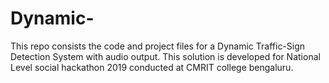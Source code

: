 # Dynamic-
This repo consists the code and project files for a Dynamic Traffic-Sign Detection System with audio output. This solution is developed for National Level social hackathon 2019 conducted at CMRIT college bengaluru.
